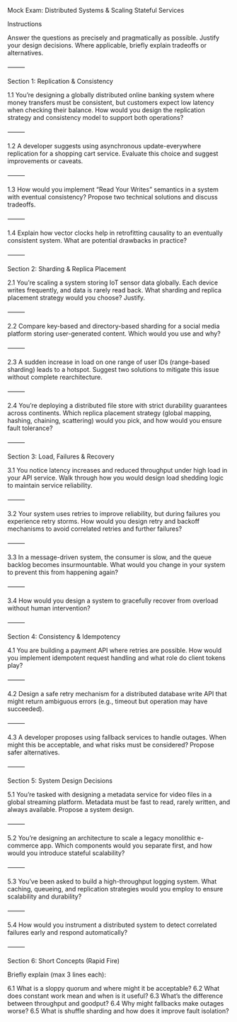 Mock Exam: Distributed Systems & Scaling Stateful Services

Instructions

Answer the questions as precisely and pragmatically as possible. Justify your design decisions. Where applicable, briefly explain tradeoffs or alternatives.

⸻

Section 1: Replication & Consistency

1.1
You’re designing a globally distributed online banking system where money transfers must be consistent, but customers expect low latency when checking their balance.
How would you design the replication strategy and consistency model to support both operations?

⸻

1.2
A developer suggests using asynchronous update-everywhere replication for a shopping cart service. Evaluate this choice and suggest improvements or caveats.

⸻

1.3
How would you implement “Read Your Writes” semantics in a system with eventual consistency? Propose two technical solutions and discuss tradeoffs.

⸻

1.4
Explain how vector clocks help in retrofitting causality to an eventually consistent system. What are potential drawbacks in practice?

⸻

Section 2: Sharding & Replica Placement

2.1
You’re scaling a system storing IoT sensor data globally. Each device writes frequently, and data is rarely read back. What sharding and replica placement strategy would you choose? Justify.

⸻

2.2
Compare key-based and directory-based sharding for a social media platform storing user-generated content. Which would you use and why?

⸻

2.3
A sudden increase in load on one range of user IDs (range-based sharding) leads to a hotspot. Suggest two solutions to mitigate this issue without complete rearchitecture.

⸻

2.4
You’re deploying a distributed file store with strict durability guarantees across continents. Which replica placement strategy (global mapping, hashing, chaining, scattering) would you pick, and how would you ensure fault tolerance?

⸻

Section 3: Load, Failures & Recovery

3.1
You notice latency increases and reduced throughput under high load in your API service. Walk through how you would design load shedding logic to maintain service reliability.

⸻

3.2
Your system uses retries to improve reliability, but during failures you experience retry storms. How would you design retry and backoff mechanisms to avoid correlated retries and further failures?

⸻

3.3
In a message-driven system, the consumer is slow, and the queue backlog becomes insurmountable. What would you change in your system to prevent this from happening again?

⸻

3.4
How would you design a system to gracefully recover from overload without human intervention?

⸻

Section 4: Consistency & Idempotency

4.1
You are building a payment API where retries are possible. How would you implement idempotent request handling and what role do client tokens play?

⸻

4.2
Design a safe retry mechanism for a distributed database write API that might return ambiguous errors (e.g., timeout but operation may have succeeded).

⸻

4.3
A developer proposes using fallback services to handle outages. When might this be acceptable, and what risks must be considered? Propose safer alternatives.

⸻

Section 5: System Design Decisions

5.1
You’re tasked with designing a metadata service for video files in a global streaming platform. Metadata must be fast to read, rarely written, and always available. Propose a system design.

⸻

5.2
You’re designing an architecture to scale a legacy monolithic e-commerce app. Which components would you separate first, and how would you introduce stateful scalability?

⸻

5.3
You’ve been asked to build a high-throughput logging system. What caching, queueing, and replication strategies would you employ to ensure scalability and durability?

⸻

5.4
How would you instrument a distributed system to detect correlated failures early and respond automatically?

⸻

Section 6: Short Concepts (Rapid Fire)

Briefly explain (max 3 lines each):

6.1 What is a sloppy quorum and where might it be acceptable?
6.2 What does constant work mean and when is it useful?
6.3 What’s the difference between throughput and goodput?
6.4 Why might fallbacks make outages worse?
6.5 What is shuffle sharding and how does it improve fault isolation?
